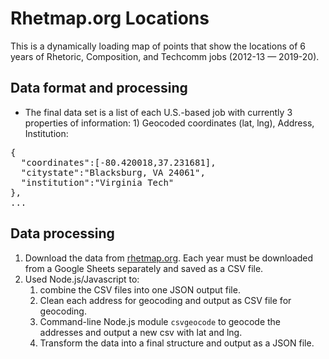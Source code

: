 # Rhetmap.org Locations

This is a dynamically loading map of points that show the locations of 6 years of Rhetoric, Composition, and Techcomm jobs (2012-13 — 2019-20).

## Data format and processing

- The final data set is a list of each U.S.-based job with currently 3 properties of information: 1) Geocoded coordinates (lat, lng), Address, Institution:
<pre>
{
  "coordinates":[-80.420018,37.231681],
  "citystate":"Blacksburg, VA 24061",
  "institution":"Virginia Tech"
},
...
</pre>

## Data processing

1. Download the data from [rhetmap.org](http://www.rhetmap.org). Each year must be downloaded from a Google Sheets separately and saved as a CSV file.
2. Used Node.js/Javascript to:
   1. combine the CSV files into one JSON output file.
   2. Clean each address for geocoding and output as CSV file for geocoding.
   3. Command-line Node.js module ```csvgeocode``` to geocode the addresses and output a new csv with lat and lng.
   4. Transform the data into a final structure and output as a JSON file.
